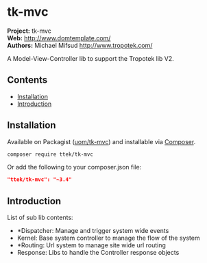 # tk-mvc 

__Project:__ tk-mvc    
__Web:__ <http://www.domtemplate.com/>  
__Authors:__ Michael Mifsud <http://www.tropotek.com/>  
  
A Model-View-Controller lib to support the Tropotek lib V2.


## Contents

- [Installation](#installation)
- [Introduction](#introduction)


## Installation

Available on Packagist ([uom/tk-mvc](http://packagist.org/packages/uom/tk-mvc))
and installable via [Composer](http://getcomposer.org/).

```bash
composer require ttek/tk-mvc
```

Or add the following to your composer.json file:

```json
"ttek/tk-mvc": "~3.4"
```


## Introduction

List of sub lib contents:

 - *Dispatcher: Manage and trigger system wide events
 - Kernel: Base system controller to manage the flow of the system
 - *Routing: Url system to manage site wide url routing
 - Response: Libs to handle the Controller response objects
 

